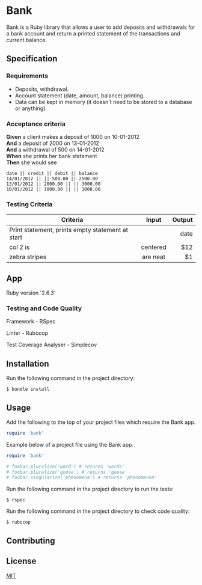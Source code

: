 # Bank

Bank is a Ruby library that allows a user to add deposits and withdrawals for a bank account and return a printed statement of the transactions and current balance.

## Specification

### Requirements

* Deposits, withdrawal.
* Account statement (date, amount, balance) printing.
* Data can be kept in memory (it doesn't need to be stored to a database or anything).

### Acceptance criteria

**Given** a client makes a deposit of 1000 on 10-01-2012  
**And** a deposit of 2000 on 13-01-2012  
**And** a withdrawal of 500 on 14-01-2012  
**When** she prints her bank statement  
**Then** she would see

```
date || credit || debit || balance
14/01/2012 || || 500.00 || 2500.00
13/01/2012 || 2000.00 || || 3000.00
10/01/2012 || 1000.00 || || 1000.00
```

### Testing Criteria

| Criteria        | Input         | Output  |
| ------------- |:-------------:| -----:|
| Print statement, prints empty statement at start    |  |date || credit || debit || balance |
| col 2 is      | centered      |   $12 |
| zebra stripes | are neat      |    $1 |



## App 

Ruby version '2.6.3'

### Testing and Code Quality

Framework - RSpec 

Linter - Rubocop

Test Coverage Analyser - Simplecov

## Installation

Run the following command in the project directory:

```
$ bundle install
```

## Usage

Add the following to the top of your project files which require the Bank app.

```ruby
require 'bank'
```

Example below of a project file using the Bank app.

```ruby
require 'bank'

# foobar.pluralize('word') # returns 'words'
# foobar.pluralize('goose') # returns 'geese'
# foobar.singularize('phenomena') # returns 'phenomenon'
```

Run the following command in the project directory to run the tests:

```
$ rspec
```

Run the following command in the project directory to check code quality:

```
$ rubocop
```

## Contributing


## License
[MIT](domtunstill)